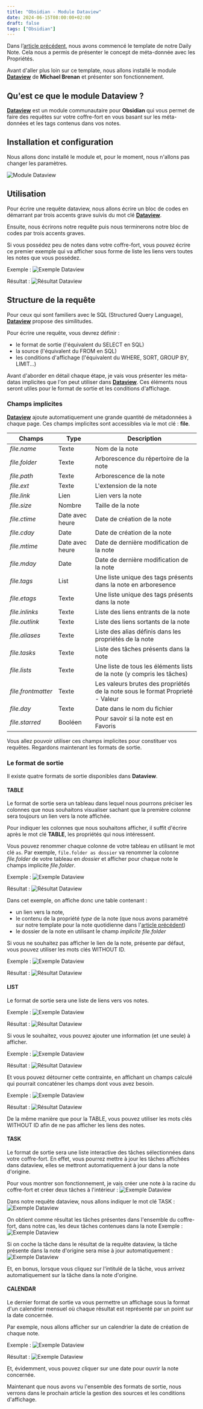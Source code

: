 ```yaml
---
title: "Obsidian - Module Dataview"
date: 2024-06-15T08:00:00+02:00
draft: false
tags: ["Obsidian"]
---
```

Dans l’[article précédent](/posts/obsidian-daily-note-template), nous avons commencé le template de notre Daily Note. Cela nous a permis de présenter le concept de méta-donnée avec les Propriétés.

Avant d'aller plus loin sur ce template, nous allons installé le module <a target="_blank" href="https://github.com/blacksmithgu/obsidian-dataview"> **Dataview**</a> de **Michael Brenan** et présenter son fonctionnement.


## Qu'est ce que le module Dataview ?

<a target="_blank" href="https://github.com/blacksmithgu/obsidian-dataview"> **Dataview**</a> est un module communautaire pour **Obsidian** qui vous permet de faire des requêtes sur votre coffre-fort en vous basant sur les méta-données et les tags contenus dans vos notes.

## Installation et configuration

Nous allons donc installé le module et, pour le moment, nous n'allons pas changer les paramètres.

![Module Dataview](/images/Pasted_image_20240826131103.jpg#center)


## Utilisation

Pour écrire une requête dataview, nous allons écrire un bloc de codes en démarrant par trois accents grave suivis du mot clé <a target="_blank" href="https://github.com/blacksmithgu/obsidian-dataview"> **Dataview**</a>.

Ensuite, nous écrirons notre requête puis nous terminerons notre bloc de codes par trois accents graves.

Si vous possédez peu de notes dans votre coffre-fort, vous pouvez écrire ce premier exemple qui va afficher sous forme de liste les liens vers toutes les notes que vous possédez.

Exemple : 
![Exemple Dataview](/images/Pasted_image_20240830145311.jpg#center)


Résultat : 
![Résultat Dataview](/images/Pasted_image_20240830145341.jpg#center)


## Structure de la requête

Pour ceux qui sont familiers avec le SQL (Structured Query Language), <a target="_blank" href="https://github.com/blacksmithgu/obsidian-dataview"> **Dataview**</a> propose des similitudes.

Pour écrire une requête, vous devrez définir : 
- le format de sortie (l'équivalent du SELECT en SQL)
- la source (l'équivalent du FROM en SQL)
- les conditions d'affichage (l'équivalent du WHERE, SORT, GROUP BY, LIMIT...)

Avant d'aborder en détail chaque étape, je vais vous présenter les méta-datas implicites que l'on peut utiliser dans <a target="_blank" href="https://github.com/blacksmithgu/obsidian-dataview"> **Dataview**</a>. Ces éléments nous seront utiles pour le format de sortie et les conditions d'affichage.

### Champs implicites

<a target="_blank" href="https://github.com/blacksmithgu/obsidian-dataview"> **Dataview**</a> ajoute automatiquement une grande quantité de métadonnées à chaque page. Ces champs implicites sont accessibles via le mot clé : **file**.

| Champs | Type | Description |
|---|---|---|
| *file.name* | Texte | Nom de la note |
| *file.folder* | Texte | Arborescence du répertoire de la note |
| *file.path* | Texte | Arborescence de la note |
| *file.ext* | Texte | L'extension de la note |
| *file.link* | Lien | Lien vers la note |
| *file.size* | Nombre | Taille de la note |
| *file.ctime* | Date avec heure | Date de création de la note |
| *file.cday* | Date | Date de création de la note |
| *file.mtime* | Date avec heure | Date de dernière modification de la note |
| *file.mday* | Date | Date de dernière modification de la note |
| *file.tags* | List | Une liste unique des tags présents dans la note en arboresence |
| *file.etags* | Texte | Une liste unique des tags présents dans la note |
| *file.inlinks* | Texte | Liste des liens entrants de la note |
| *file.outlink* | Texte | Liste des liens sortants de la note |
| *file.aliases* | Texte | Liste des alias définis dans les propriétés de la note |
| *file.tasks* | Texte | Liste des tâches présents dans la note |
| *file.lists* | Texte | Une liste de tous les éléments lists de la note (y compris les tâches)|
| *file.frontmatter* | Texte | Les valeurs brutes des propriétés de la note sous le format Proprieté - Valeur |
| *file.day* | Texte | Date dans le nom du fichier |
| *file.starred* | Booléen | Pour savoir si la note est en Favoris |

Vous allez pouvoir utiliser ces champs implicites pour constituer vos requêtes. 
Regardons maintenant les formats de sortie.


### Le format de sortie

Il existe quatre formats de sortie disponibles dans **Dataview**.

#### TABLE
Le format de sortie sera un tableau dans lequel nous pourrons préciser les colonnes que nous souhaitons visualiser sachant que la première colonne sera toujours un lien vers la note affichée.

Pour indiquer les colonnes que nous souhaitons afficher, il suffit d'écrire après le mot clé **TABLE**, les propriétés qui nous intéressent.

Vous pouvez renommer chaque colonne de votre tableau en utilisant le mot clé `as`. 
Par exemple, `file.folder as dossier` va renommer la colonne *file.folder* de votre tableau en *dossier* et afficher pour chaque note le champs implicite *file.folder*.

Exemple : 
![Exemple Dataview](/images/Pasted_image_20240830213820.jpg#center)


Résultat : 
![Résultat Dataview](/images/Pasted_image_20240830213833.jpg#center)


Dans cet exemple, on affiche donc une table contenant :
- un lien vers la note,
- le contenu de la propriété *type* de la note (que nous avons paramétré sur notre template pour la note quotidienne dans l'[article précédent](/posts/obsidian-daily-note-template))
- le dossier de la note en utilisant le champ *implicite file.folder*

Si vous ne souhaitez pas afficher le lien de la note, présente par défaut, vous pouvez utiliser les mots clés WITHOUT ID.

Exemple : 
![Exemple Dataview](/images/Pasted_image_20240902130042.jpg#center)


Résultat : 
![Résultat Dataview](/images/Pasted_image_20240902130116.jpg#center)


#### LIST
Le format de sortie sera une liste de liens vers vos notes.

Exemple : 
![Exemple Dataview](/images/Pasted_image_20240830145311.jpg#center)


Résultat : 
![Résultat Dataview](/images/Pasted_image_20240830145341.jpg#center)


Si vous le souhaitez, vous pouvez ajouter une information (et une seule) à afficher.

Exemple : 
![Exemple Dataview](/images/Pasted_image_20240901202543.jpg#center)


Résultat : 
![Résultat Dataview](/images/Pasted_image_20240901202612.jpg#center)


Et vous pouvez détourner cette contrainte, en affichant un champs calculé qui pourrait concaténer les champs dont vous avez besoin. 

Exemple : 
![Exemple Dataview](/images/Pasted_image_20240901203356.jpg#center)


Résultat : 
![Résultat Dataview](/images/Pasted_image_20240901203415.jpg#center)


De la même manière que pour la TABLE, vous pouvez utiliser les mots clés WITHOUT ID afin de ne pas afficher les liens des notes.


#### TASK
Le format de sortie sera une liste interactive des tâches sélectionnées dans votre coffre-fort. En effet, vous pourrez mettre à jour les tâches affichées dans dataview, elles se mettront automatiquement à jour dans la note d'origine.

Pour vous montrer son fonctionnement, je vais créer une note à la racine du coffre-fort et créer deux tâches à l'intérieur : 
![Exemple Dataview](/images/Pasted_image_20240902130947.jpg#center)


Dans notre requête dataview, nous allons indiquer le mot clé TASK :
![Exemple Dataview](/images/Pasted_image_20240902131050.jpg#center) 


On obtient comme résultat les tâches présentes dans l'ensemble du coffre-fort, dans notre cas, les deux tâches contenues dans la note Exemple : 
![Exemple Dataview](/images/Pasted_image_20240902131202.jpg#center) 


Si on coche la tâche dans le résultat de la requête dataview, la tâche présente dans la note d'origine sera mise à jour automatiquement : 
![Exemple Dataview](/images/Pasted_image_20240902131321.jpg#center) 


Et, en bonus, lorsque vous cliquez sur l'intitulé de la tâche, vous arrivez automatiquement sur la tâche dans la note d'origine.


#### CALENDAR
Le dernier format de sortie va vous permettre un affichage sous la format d'un calendrier mensuel où chaque résultat est représenté par un point sur la date concernée.

Par exemple, nous allons afficher sur un calendrier la date de création de chaque note.

Exemple : 
![Exemple Dataview](/images/Pasted_image_20240909213047.jpg#center)


Résultat : 
![Exemple Dataview](/images/Pasted_image_20240909213104.jpg#center)

Et, évidemment, vous pouvez cliquer sur une date pour ouvrir la note concernée.

Maintenant que nous avons vu l'ensemble des formats de sortie, nous verrons dans le prochain article la gestion des sources et les conditions d'affichage.